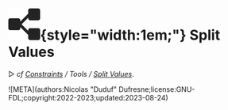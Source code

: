 # ![](../../../img/duik/icons/separate_dimensions.svg){style="width:1em;"} Split Values

▷ *cf [Constraints](../../constraints/index.md) / Tools / [Split Values](../../constraints/tools/split.md)*.


![META](authors:Nicolas "Duduf" Dufresne;license:GNU-FDL;copyright:2022-2023;updated:2023-08-24)
